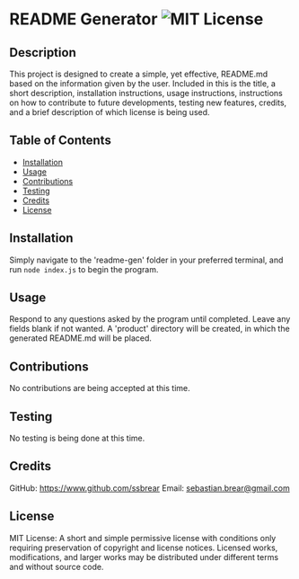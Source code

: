 # README Generator ![MIT License](https://img.shields.io/badge/License-MIT-Green)

## Description

This project is designed to create a simple, yet effective, README.md based on the information given by the user. Included in this is the title, a short description, installation instructions, usage instructions, instructions on how to contribute to future developments, testing new features, credits, and a brief description of which license is being used.

## Table of Contents

* [Installation](#installation)
* [Usage](#usage)
* [Contributions](#contributions)
* [Testing](#testing)
* [Credits](#credits)
* [License](#license)

## Installation
Simply navigate to the 'readme-gen' folder in your preferred terminal, and run ```node index.js``` to begin the program.

## Usage
Respond to any questions asked by the program until completed. Leave any fields blank if not wanted.
A 'product' directory will be created, in which the generated README.md will be placed.

## Contributions
No contributions are being accepted at this time.

## Testing
No testing is being done at this time.

## Credits
GitHub: https://www.github.com/ssbrear
Email: sebastian.brear@gmail.com

## License
MIT License: A short and simple permissive license with conditions only requiring preservation of copyright and license notices. Licensed works, modifications, and larger works may be distributed under different terms and without source code.
